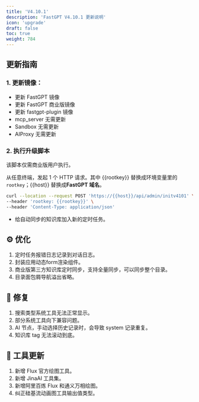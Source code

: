 ```yaml
---
title: 'V4.10.1'
description: 'FastGPT V4.10.1 更新说明'
icon: 'upgrade'
draft: false
toc: true
weight: 784
---
```


## 更新指南

### 1. 更新镜像：

- 更新 FastGPT 镜像 
- 更新 FastGPT 商业版镜像 
- 更新 fastgpt-plugin 镜像
- mcp_server 无需更新
- Sandbox 无需更新
- AIProxy 无需更新

### 2. 执行升级脚本

该脚本仅需商业版用户执行。

从任意终端，发起 1 个 HTTP 请求。其中 {{rootkey}} 替换成环境变量里的 `rootkey`；{{host}} 替换成**FastGPT 域名**。

```bash
curl --location --request POST 'https://{{host}}/api/admin/initv4101' \
--header 'rootkey: {{rootkey}}' \
--header 'Content-Type: application/json'
```

- 给自动同步的知识库加入新的定时任务。

## ⚙️ 优化

1. 定时任务报错日志记录到对话日志。
2. 封装应用动态form渲染组件。
3. 商业版第三方知识库定时同步，支持全量同步，可以同步整个目录。
4. 目录面包屑导航溢出省略。

## 🐛 修复

1. 搜索类型系统工具无法正常显示。
2. 部分系统工具向下兼容问题。
3. AI 节点，手动选择历史记录时，会导致 system 记录重复。
4. 知识库 tag 无法滚动到底。

## 🔨 工具更新

1. 新增 Flux 官方绘图工具。
2. 新增 JinaAI 工具集。
3. 新增阿里百炼 Flux 和通义万相绘图。
4. 纠正硅基流动画图工具输出值类型。